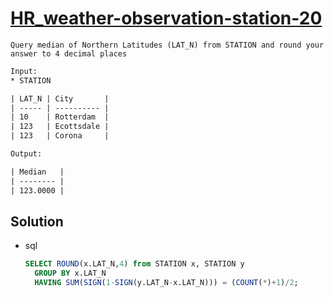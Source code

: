 # [HR_weather-observation-station-20](https://www.hackerrank.com/challenges/weather-observation-station-20)

```en
Query median of Northern Latitudes (LAT_N) from STATION and round your answer to 4 decimal places
```

```txt
Input:
* STATION

| LAT_N | City       |
| ----- | ---------- |
| 10    | Rotterdam  |
| 123   | Ecottsdale |
| 123   | Corona     |

Output:

| Median   |
| -------- |
| 123.0000 |
```

## Solution

* sql

  ```sql
  SELECT ROUND(x.LAT_N,4) from STATION x, STATION y
    GROUP BY x.LAT_N
    HAVING SUM(SIGN(1-SIGN(y.LAT_N-x.LAT_N))) = (COUNT(*)+1)/2;
  ```
